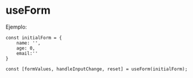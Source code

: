 # useForm

Ejemplo:
```
const initialForm = {
    name: '',
    age: 0,
    email:''
}

const [formValues, handleInputChange, reset] = useForm(initialForm);
```